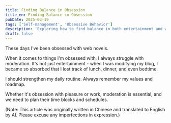 ```yaml
---
title: Finding Balance in Obsession
title_en: Finding Balance in Obsession
pubDate: 2025-03-19
tags: ['Self-management', 'Obsessive Behavior']
description: 'Exploring how to find balance in both entertainment and work obsessions, achieving self-control through establishing regular routines and time block management to maintain a balanced life.'
draft: false
---
```




These days I've been obsessed with web novels.

When it comes to things I'm obsessed with, I always struggle with moderation. It's not just entertainment - when I was modifying my blog, I became so absorbed that I lost track of lunch, dinner, and even bedtime.

I should strengthen my daily routine. Always remember my values and roadmap.

Whether it's obsession with pleasure or work, moderation is essential, and we need to plan their time blocks and schedules.

(Note: This article was originally written in Chinese and translated to English by AI. Please excuse any imperfections in expression.)